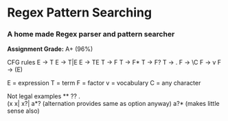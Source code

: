 # Regex Pattern Searching
### A home made Regex parser and pattern searcher

**Assignment Grade:** A+ (96%)


CFG rules
E -> T
E -> T|E
E -> TE
T -> F
T -> F*
T -> F?
T -> .
F -> \C
F -> v
F -> (E)

E = expression
T = term
F = factor
v = vocabulary
C = any character

Not legal examples
**
??
.\
(x
x|
x?|
a*? (alternation provides same as option anyway)
a?* (makes little sense also)
